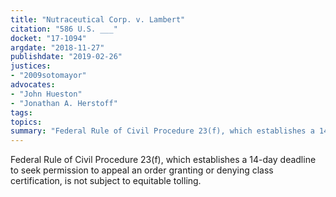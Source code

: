 ```yaml
---
title: "Nutraceutical Corp. v. Lambert"
citation: "586 U.S. ___"
docket: "17-1094"
argdate: "2018-11-27"
publishdate: "2019-02-26"
justices:
- "2009sotomayor"
advocates:
- "John Hueston"
- "Jonathan A. Herstoff"
tags:
topics:
summary: "Federal Rule of Civil Procedure 23(f), which establishes a 14-day deadline to seek permission to appeal an order granting or denying class certification, is not subject to equitable tolling."
---
```

Federal Rule of Civil Procedure 23(f), which establishes a 14-day deadline to seek permission to appeal an order granting or denying class certification, is not subject to equitable tolling.